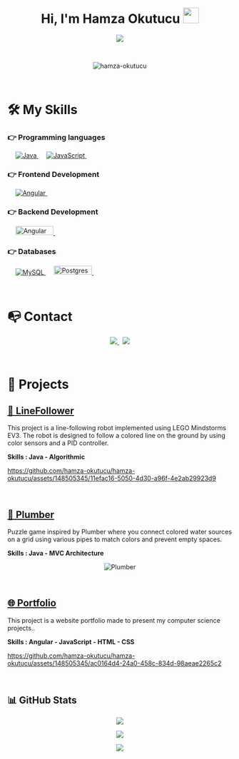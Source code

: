 <h1 align="center">Hi, I'm Hamza Okutucu <img src="https://media.giphy.com/media/hvRJCLFzcasrR4ia7z/giphy.gif" width="35"></h1>

<p align="center">
  <a href="https://github.com/DenverCoder1/readme-typing-svg"><img src="https://readme-typing-svg.herokuapp.com/?lines=Full+Stack+Web+Developer&center=true&width=500&height=50"></a>
</p>

<br>

<p align="center">
  <img src="https://komarev.com/ghpvc/?username=hamza-okutucu&label=hamza-okutucu's%20Profile%20Views%20&color=dc143c&style=plastic" alt="hamza-okutucu" />
</p>

<br>

# 🛠️ My Skills

### 👉 Programming languages

<p align="left"> 
  &emsp;
  <a href="https://www.java.com" target="_blank"> 
    <img alt="Java" src="https://img.shields.io/badge/Java-%23007396.svg?logo=java&logoColor=white"/>
  </a>
  &emsp; 
  <a href="https://developer.mozilla.org/en-US/docs/Web/JavaScript" target="_blank"> 
     <img alt="JavaScript" src="https://img.shields.io/badge/JavaScript%20-%23F7DF1E.svg?logo=javascript&logoColor=black"/>
   </a>
&emsp; 
</p>

### 👉 Frontend Development

<p align="left"> 
   &emsp;
  <a href="https://angular.io/" target="_blank"> 
    <img alt="Angular" src="https://img.shields.io/badge/-angular-DE0031?logo=angular"/>
  </a>
&emsp; 
</p>

### 👉 Backend Development

<p align="left"> 
   &emsp;
  <a href="https://spring.io/" target="_blank"> 
    <img alt="Angular" src="https://img.shields.io/badge/spring-%236DB33F.svg?style=for-the-badge&logo=spring&logoColor=white" width="85" height="20"/>
  </a>
&emsp; 
</p>

### 👉 Databases

<p align="left">
  &emsp;
    <a href="https://www.mysql.com/">
      <img alt="MySQL" src="https://img.shields.io/badge/MySQL-00000F?style=flat&logo=mysql&logoColor=white"/>
    </a>
  &emsp;
    <a href="https://www.mysql.com/">
      <img alt="Postgres" src="https://img.shields.io/badge/postgres-%23316192.svg?style=for-the-badge&logo=postgresql&logoColor=white" width="85" height="20"/>
    </a>
  &emsp;
</p>

<br>

# 📭 Contact

<p align="center">
  <a href="https://linkedin.com/in/hamza-okutucu-5a1596294">
    <img src="https://img.shields.io/badge/-LINKEDIN-0077B5?style=for-the-badge&logo=linkedin&logoColor=white">
  </a>
	<span>&nbsp;</span>
	<a href="mailto:hamza.okutucu@outlook.com">
		<img src="https://img.shields.io/badge/-GMAIL-D14836?style=for-the-badge&logo=gmail&logoColor=white">
	</a>
</p>

<br>

# 📂 Projects

## [🤖 LineFollower](https://github.com/hamza-okutucu/LineFollower)

This project is a line-following robot implemented using LEGO Mindstorms EV3. The robot is designed to follow a colored line on the ground by using color sensors and a PID controller.

<p><strong>Skills : Java - Algorithmic</strong></p>

https://github.com/hamza-okutucu/hamza-okutucu/assets/148505345/11efac16-5050-4d30-a96f-4e2ab29923d9

<br>

## [🧩 Plumber](https://github.com/hamza-okutucu/Plumber)

Puzzle game inspired by Plumber where you connect colored water sources on a grid using various pipes to match colors and prevent empty spaces.

<p><strong>Skills : Java - MVC Architecture</strong></p>

<p align="center">
  <img src="https://github.com/hamza-okutucu/Plumber/assets/148505345/73c940ac-63a9-4383-bfc7-778ef7549d32" alt="Plumber">
</p>

<br>

## [🌐 Portfolio](https://github.com/hamza-okutucu/Portfolio)

This project is a website portfolio made to present my computer science projects..

<p><strong>Skills : Angular - JavaScript - HTML - CSS</strong></p>

https://github.com/hamza-okutucu/hamza-okutucu/assets/148505345/ac0164d4-24a0-458c-834d-98aeae2265c2

<br>

## 📊 GitHub Stats

<p align="center">
  <img align="center" src="https://github-readme-stats.vercel.app/api?username=hamza-okutucu&theme=tokyonight&hide_border=false&include_all_commits=true&count_private=true"/>
</p>
<p align="center">
  <img align="center" src="https://github-readme-streak-stats.herokuapp.com/?user=hamza-okutucu&theme=tokyonight&hide_border=false"/>
</p>
<p align="center">
  <img align="center" src="https://github-readme-stats.vercel.app/api/top-langs/?username=hamza-okutucu&theme=tokyonight&hide_border=false&include_all_commits=true&count_private=true&layout=compact"/>
</p>
